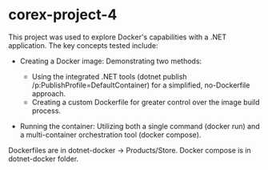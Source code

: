 # corex-project-4
This project was used to explore Docker's capabilities with a .NET application. The key concepts tested include:

- Creating a Docker image: Demonstrating two methods:
  - Using the integrated .NET tools (dotnet publish /p:PublishProfile=DefaultContainer) for a simplified, no-Dockerfile approach.
  - Creating a custom Dockerfile for greater control over the image build process.

- Running the container: Utilizing both a single command (docker run) and a multi-container orchestration tool (docker compose).

Dockerfiles are in dotnet-docker -> Products/Store. Docker compose is in dotnet-docker folder.

